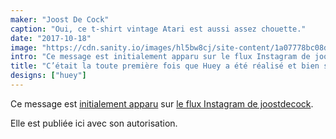```yaml
---
maker: "Joost De Cock"
caption: "Oui, ce t-shirt vintage Atari est aussi assez chouette."
date: "2017-10-18"
image: "https://cdn.sanity.io/images/hl5bw8cj/site-content/1a07778bc08dd8edb0866e87b6f1e74d3827e81e-2129x2129.jpg"
intro: "Ce message est initialement apparu sur le flux Instagram de joostdecock ."
title: "C’était la toute première fois que Huey a été réalisé et bien sûr il est violet"
designs: ["huey"]
---
```



Ce message est [initialement apparu](https://www.instagram.com/p/BaRWb34jYCL/) sur [le flux Instagram de joostdecock](https://www.instagram.com/joostdecock/).

Elle est publiée ici avec son autorisation.


